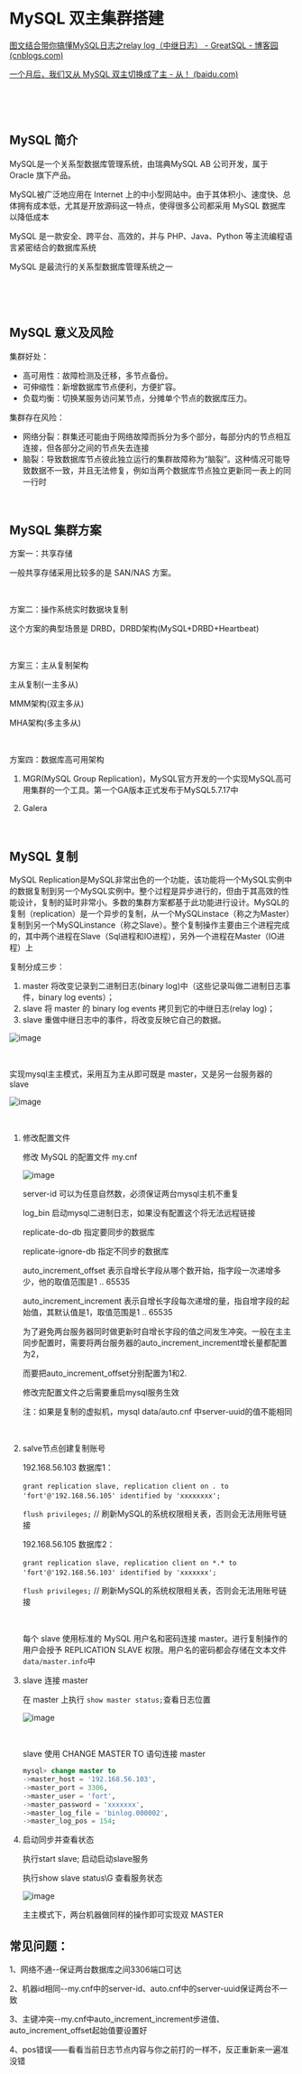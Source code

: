 # MySQL 双主集群搭建

[图文结合带你搞懂MySQL日志之relay log（中继日志） - GreatSQL - 博客园 (cnblogs.com)](https://www.cnblogs.com/greatsql/p/17052055.html)

[一个月后，我们又从 MySQL 双主切换成了主 - 从！ (baidu.com)](https://baijiahao.baidu.com/s?id=1738097788602997045&wfr=spider&for=pc)

‍

‍

## MySQL 简介

MySQL是一个关系型数据库管理系统，由瑞典MySQL AB 公司开发，属于 Oracle 旗下产品。

MySQL被广泛地应用在 Internet 上的中小型网站中。由于其体积小、速度快、总体拥有成本低，尤其是开放源码这一特点，使得很多公司都采用 MySQL 数据库以降低成本

MySQL 是一款安全、跨平台、高效的，并与 PHP、Java、Python 等主流编程语言紧密结合的数据库系统

MySQL 是最流行的关系型数据库管理系统之一

‍

‍

## MySQL 意义及风险

集群好处：

* 高可用性：故障检测及迁移，多节点备份。
* 可伸缩性：新增数据库节点便利，方便扩容。
* 负载均衡：切换某服务访问某节点，分摊单个节点的数据库压力。

集群存在风险：

* 网络分裂：群集还可能由于网络故障而拆分为多个部分，每部分内的节点相互连接，但各部分之间的节点失去连接
* 脑裂：导致数据库节点彼此独立运行的集群故障称为“脑裂”。这种情况可能导致数据不一致，并且无法修复，例如当两个数据库节点独立更新同一表上的同一行时

‍

## MySQL 集群方案

方案一：共享存储

一般共享存储采用比较多的是 SAN/NAS 方案。

‍

方案二：操作系统实时数据块复制

这个方案的典型场景是 DRBD，DRBD架构(MySQL+DRBD+Heartbeat)

‍

方案三：主从复制架构

主从复制(一主多从)

MMM架构(双主多从)

MHA架构(多主多从)

‍

方案四：数据库高可用架构

1. MGR(MySQL Group Replication)，MySQL官方开发的一个实现MySQL高可用集群的一个工具。第一个GA版本正式发布于MySQL5.7.17中

2. Galera

‍

## MySQL 复制

MySQL Replication是MySQL非常出色的一个功能，该功能将一个MySQL实例中的数据复制到另一个MySQL实例中。整个过程是异步进行的，但由于其高效的性能设计，复制的延时非常小。多数的集群方案都基于此功能进行设计。MySQL的复制（replication）是一个异步的复制，从一个MySQLinstace（称之为Master）复制到另一个MySQLinstance（称之Slave）。整个复制操作主要由三个进程完成的，其中两个进程在Slave（Sql进程和IO进程），另外一个进程在Master（IO进程）上

复制分成三步：

1. master 将改变记录到二进制日志(binary log)中（这些记录叫做二进制日志事件，binary log events）；
2. slave 将 master 的 binary log events 拷贝到它的中继日志(relay log)；
3. slave 重做中继日志中的事件，将改变反映它自己的数据。

​​![image](assets/image-20230301123247-5xzudh3.png)​​

‍

实现mysql主主模式，采用互为主从即可既是 master，又是另一台服务器的 slave

​![image](assets/image-20230301123622-b2ocoyq.png)​

​​

1. 修改配置文件

    修改 MySQL 的配置文件 my.cnf

    ​![image](assets/image-20230208190508-2tgthnk.png)​

    server-id   可以为任意自然数，必须保证两台mysql主机不重复

    log_bin 启动mysql二进制日志，如果没有配置这个将无法远程链接

    replicate-do-db 指定要同步的数据库

    replicate-ignore-db 指定不同步的数据库

    auto_increment_offset 表示自增长字段从哪个数开始，指字段一次递增多少，他的取值范围是1 .. 65535

    auto_increment_increment 表示自增长字段每次递增的量，指自增字段的起始值，其默认值是1，取值范围是1 .. 65535

    为了避免两台服务器同时做更新时自增长字段的值之间发生冲突。一般在主主同步配置时，需要将两台服务器的auto_increment_increment增长量都配置为2，

    而要把auto_increment_offset分别配置为1和2.

    修改完配置文件之后需要重启mysql服务生效

    注：如果是复制的虚拟机，mysql data/auto.cnf 中server-uuid的值不能相同

    ‍
2. salve节点创建复制账号

    192.168.56.103 数据库1：

    ​`grant replication slave, replication client on ​`​*`.`*​`​ to 'fort'@'192.168.56.105' identified by 'xxxxxxxx';`​

    ​`flush privileges;`​ // 刷新MySQL的系统权限相关表，否则会无法用账号链接

    192.168.56.105 数据库2：

    ​`grant replication slave, replication client on *.* to 'fort'@'192.168.56.103' identified by 'xxxxxxx';`​

    ​`flush privileges;`​ // 刷新MySQL的系统权限相关表，否则会无法用账号链接

    ‍

    每个 slave 使用标准的 MySQL 用户名和密码连接 master。进行复制操作的用户会授予 REPLICATION SLAVE 权限。用户名的密码都会存储在文本文件 `data/master.info`​ 中

3. slave 连接 master

    在 master 上执行 `show master status;`​查看日志位置

    ​![image](assets/image-20230208190830-woq74mr.png)

    ‍

    slave 使用 CHANGE MASTER TO 语句连接 master

    ```sql
    mysql> change master to
    ->master_host = '192.168.56.103',
    ->master_port = 3306,
    ->master_user = 'fort',
    ->master_password = 'xxxxxxx',
    ->master_log_file = 'binlog.000002',
    ->master_log_pos = 154;
    ```

4. 启动同步并查看状态

    执行start slave; 启动启动slave服务

    执行show slave status\G 查看服务状态

    ​![image](assets/image-20230208191015-n31tcwc.png)​

    主主模式下，两台机器做同样的操作即可实现双 MASTER

## 常见问题：

1、网络不通--保证两台数据库之间3306端口可达

2、机器id相同--my.cnf中的server-id、auto.cnf中的server-uuid保证两台不一致

3、主键冲突--my.cnf中auto_increment_increment步进值、auto_increment_offset起始值要设置好

4、pos错误——看看当前日志节点内容与你之前打的一样不，反正重新来一遍准没错

‍
